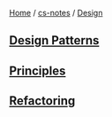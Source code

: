 [Home](https://mengxianbin.github.io) /
[cs-notes](https://mengxianbin.github.io/cs-notes/content) /
[Design](https://mengxianbin.github.io/cs-notes/content/Design)

## [Design Patterns](https://mengxianbin.github.io/cs-notes/content/Design/Design%20Patterns/)

## [Principles](https://mengxianbin.github.io/cs-notes/content/Design/Principles/)

## [Refactoring](https://mengxianbin.github.io/cs-notes/content/Design/Refactoring/)
